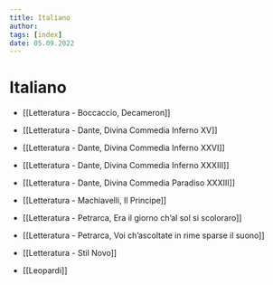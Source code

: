 ```yaml
---
title: Italiano
author:  
tags: [index]
date: 05.09.2022
---
```

# Italiano
- [[Letteratura - Boccaccio, Decameron]]
- [[Letteratura - Dante, Divina Commedia Inferno XV]]
- [[Letteratura - Dante, Divina Commedia Inferno XXVI]]
- [[Letteratura - Dante, Divina Commedia Inferno XXXIII]]
- [[Letteratura - Dante, Divina Commedia Paradiso XXXIII]]
- [[Letteratura - Machiavelli, Il Principe]]
- [[Letteratura - Petrarca, Era il giorno ch’al sol si scoloraro]]
- [[Letteratura - Petrarca, Voi ch’ascoltate in rime sparse il suono]]
- [[Letteratura - Stil Novo]]

- [[Leopardi]]